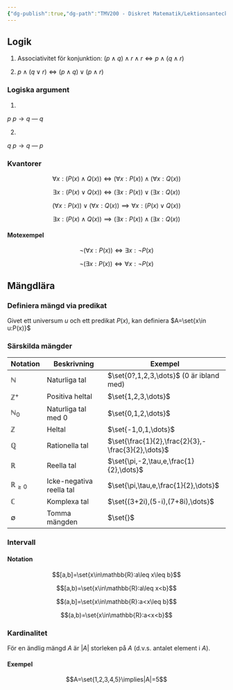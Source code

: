 ```yaml
---
{"dg-publish":true,"dg-path":"TMV200 - Diskret Matematik/Lektionsanteckningar/2024-09-05.md","permalink":"/TMV200 - Diskret Matematik/Lektionsanteckningar/2024-09-05/"}
---
```


## Logik

1) Associativitet för konjunktion:
$(p\land q)\land r\land r\iff p\land(q\land r)$

2) $p\land(q\lor r)\iff(p\land q)\lor(p\land r)$

### Logiska argument

1) 
$p$
$p\rightarrow q$
—
$q$

2) 
$q$
$p\rightarrow q$
—
$p$

### Kvantorer

$$\forall x:(P(x)\land Q(x))\iff(\forall x:P(x))\land(\forall x:Q(x))$$

$$\exists x:(P(x)\lor Q(x))\iff(\exists x:P(x))\lor(\exists x:Q(x))$$

$$(\forall x:P(x))\lor(\forall x:Q(x))\implies\forall x:(P(x)\lor Q(x))$$

$$\exists x:(P(x)\land Q(x))\implies(\exists x:P(x))\land(\exists x:Q(x))$$

#### Motexempel

$$\neg(\forall x:P(x))\iff \exists x:\neg P(x)$$

$$\neg(\exists x:P(x))\iff\forall x:\neg P(x)$$

## Mängdlära

### Definiera mängd via predikat

Givet ett universum $u$ och ett predikat $P(x)$, kan definiera $A=\set{x\in u:P(x)}$

### Särskilda mängder

| Notation             | Beskrivning              | Exempel                                            |
| -------------------- | ------------------------ | -------------------------------------------------- |
| $\mathbb{N}$         | Naturliga tal            | $\set{0?,1,2,3,\dots}$ (0 är ibland med)           |
| $\mathbb{Z}^+$       | Positiva heltal          | $\set{1,2,3,\dots}$                                |
| $\mathbb{N}_0$       | Naturliga tal med 0      | $\set{0,1,2,\dots}$                                |
| $\mathbb{Z}$         | Heltal                   | $\set{-1,0,1,\dots}$                               |
| $\mathbb{Q}$         | Rationella tal           | $\set{\frac{1}{2},\frac{2}{3},-\frac{3}{2},\dots}$ |
| $\mathbb{R}$         | Reella tal               | $\set{\pi,-2,\tau,e,\frac{1}{2},\dots}$            |
| $\mathbb{R}_{\geq0}$ | Icke-negativa reella tal | $\set{\pi,\tau,e,\frac{1}{2},\dots}$               |
| $\mathbb{C}$         | Komplexa tal             | $\set{(3+2i),(5-i),(7+8i),\dots}$                  |
| $\emptyset$          | Tomma mängden            | $\set{}$                                           |
### Intervall

#### Notation

$$[a,b]=\set{x\in\mathbb{R}:a\leq x\leq b}$$

$$[a,b)=\set{x\in\mathbb{R}:a\leq x<b}$$

$$(a,b]=\set{x\in\mathbb{R}:a<x\leq b}$$

$$(a,b)=\set{x\in\mathbb{R}:a<x<b}$$

### Kardinalitet

För en ändlig mängd $A$ är $|A|$ storleken på $A$ (d.v.s. antalet element i $A$).

#### Exempel

$$A=\set{1,2,3,4,5}\implies|A|=5$$
